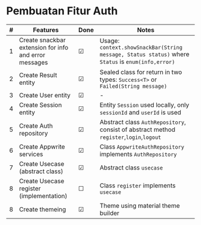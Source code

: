 # Pembuatan Fitur Auth

| #   | Features                                              | Done     | Notes                                                                                             |
| --- | ----------------------------------------------------- | -------- | ------------------------------------------------------------------------------------------------- |
| 1   | Create snackbar extension for info and error messages | &#9745;  | Usage: `context.showSnackBar(String message, Status status)` where `Status` is `enum(info,error)` |
| 2   | Create Result entity                                  | &#9745;  | Sealed class for return in two types: `Success<T>` or `Failed(String message)`                    |
| 3   | Create User entity                                    | &#9745;  | -                                                                                                 |
| 4   | Create Session entity                                 | &#9745;  | Entity `Session` used locally, only `sessionId` and `userId` is used                              |
| 5   | Create Auth repository                                | &#9745;  | Abstract class `AuthRepository`, consist of abstract method `register`,`login`,`logout`           |
| 6   | Create Appwrite services                              | &#9745;  | Class `AppwriteAuthRepository` implements `AuthRepository`                                        |
| 7   | Create Usecase (abstract class)                       | &#9745;  | Abstract class `usecase`                                                                          |
| 8   | Create Usecase register (implementation)              | &#x2610; | Class `register` implements `usecase`                                                             |
| 8   | Create themeing                                       | &#9745;  | Theme using material theme builder                                                                |
